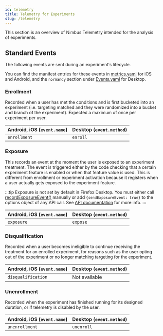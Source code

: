 ```yaml
---
id: telemetry
title: Telemetry for Experiments
slug: /telemetry
---
```


This section is an overview of Nimbus Telemetry intended for the analysis of experiments.

## Standard Events

The following events are sent during an experiment's lifecycle.

You can find the manifest entries for these events in [metrics.yaml](https://github.com/mozilla/application-services/blob/main/components/nimbus/metrics.yaml) for iOS and Android, and the `normandy` section under [Events.yaml](https://searchfox.org/mozilla-central/source/toolkit/components/telemetry/Events.yaml) for Desktop.

### Enrollment

Recorded when a user has met the conditions and is first bucketed into an experiment (i.e. targeting matched and they were randomized into a bucket and branch of the experiment). Expected a maximum of once per experiment per user.

| Android, iOS (`event.name`) | Desktop (`event.method`) |
| --------------------------- | ------------------------ |
| `enrollment`                | `enroll`                 |

### Exposure

This records an event at the moment the user is exposed to an experiment
treatment. The event is triggered either by the code checking that a
certain experiment feature is enabled or when that feature value is used.
This is different from enrollment or experiment activation because it
registers when a user actually gets exposed to the experiment feature.

:::tip
Exposure is not set by default in Firefox Desktop. You must either call [recordExposureEvent()](/desktop-feature-api#recordexposureevent) manually or add `{sendExposureEvent: true}` to the options object of any API call. See [API documentation](/desktop-feature-api#getvariable) for more info.
:::

| Android, iOS (`event.name`) | Desktop (`event.method`) |
| --------------------------- | ------------------------ |
| `exposure`                  | `expose`                 |

### Disqualification

Recorded when a user becomes ineligible to continue receiving the
treatment for an enrolled experiment, for reasons such as the user
opting out of the experiment or no longer matching targeting for the
experiment.

| Android, iOS (`event.name`) | Desktop (`event.method`) |
| --------------------------- | ------------------------ |
| `disqualification`          | Not available            |

### Unenrollment

Recorded when the experiment has finished running for its designed duration, or if telemetry is disabled by the user.

| Android, iOS (`event.name`) | Desktop (`event.method`) |
| --------------------------- | ------------------------ |
| `unenrollment`              | `unenroll`               |
